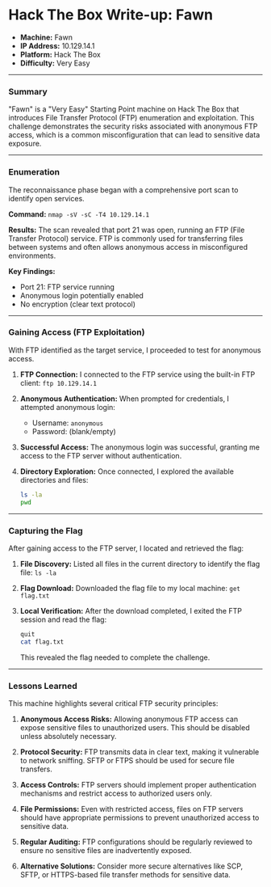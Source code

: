 # Hack The Box Write-up: Fawn

- **Machine:** Fawn
- **IP Address:** 10.129.14.1
- **Platform:** Hack The Box
- **Difficulty:** Very Easy

---

### Summary

"Fawn" is a "Very Easy" Starting Point machine on Hack The Box that introduces File Transfer Protocol (FTP) enumeration and exploitation. This challenge demonstrates the security risks associated with anonymous FTP access, which is a common misconfiguration that can lead to sensitive data exposure.

---

### Enumeration

The reconnaissance phase began with a comprehensive port scan to identify open services.

**Command:**
`nmap -sV -sC -T4 10.129.14.1`

**Results:**
The scan revealed that port 21 was open, running an FTP (File Transfer Protocol) service. FTP is commonly used for transferring files between systems and often allows anonymous access in misconfigured environments.

**Key Findings:**
- Port 21: FTP service running
- Anonymous login potentially enabled
- No encryption (clear text protocol)

---

### Gaining Access (FTP Exploitation)

With FTP identified as the target service, I proceeded to test for anonymous access.

1. **FTP Connection:**
   I connected to the FTP service using the built-in FTP client:
   `ftp 10.129.14.1`

2. **Anonymous Authentication:**
   When prompted for credentials, I attempted anonymous login:
   - Username: `anonymous`
   - Password: (blank/empty)

3. **Successful Access:**
   The anonymous login was successful, granting me access to the FTP server without authentication.

4. **Directory Exploration:**
   Once connected, I explored the available directories and files:
   ```bash
   ls -la
   pwd
   ```

---

### Capturing the Flag

After gaining access to the FTP server, I located and retrieved the flag:

1. **File Discovery:**
   Listed all files in the current directory to identify the flag file:
   `ls -la`

2. **Flag Download:**
   Downloaded the flag file to my local machine:
   `get flag.txt`

3. **Local Verification:**
   After the download completed, I exited the FTP session and read the flag:
   ```bash
   quit
   cat flag.txt
   ```

   This revealed the flag needed to complete the challenge.

---

### Lessons Learned

This machine highlights several critical FTP security principles:

1. **Anonymous Access Risks:** Allowing anonymous FTP access can expose sensitive files to unauthorized users. This should be disabled unless absolutely necessary.

2. **Protocol Security:** FTP transmits data in clear text, making it vulnerable to network sniffing. SFTP or FTPS should be used for secure file transfers.

3. **Access Controls:** FTP servers should implement proper authentication mechanisms and restrict access to authorized users only.

4. **File Permissions:** Even with restricted access, files on FTP servers should have appropriate permissions to prevent unauthorized access to sensitive data.

5. **Regular Auditing:** FTP configurations should be regularly reviewed to ensure no sensitive files are inadvertently exposed.

6. **Alternative Solutions:** Consider more secure alternatives like SCP, SFTP, or HTTPS-based file transfer methods for sensitive data.
